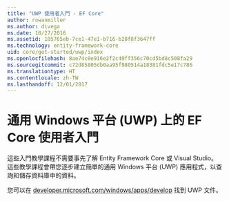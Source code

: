```yaml
---
title: "UWP 使用者入門 - EF Core"
author: rowanmiller
ms.author: divega
ms.date: 10/27/2016
ms.assetid: 105765eb-7ce1-47e1-b716-b28f8f3647ff
ms.technology: entity-framework-core
uid: core/get-started/uwp/index
ms.openlocfilehash: 8ae74c0e916e2f2c49ff356c70cd5bd8c508fa29
ms.sourcegitcommit: c72d85805db0aa95f980514a18381fdc5e17c786
ms.translationtype: HT
ms.contentlocale: zh-TW
ms.lasthandoff: 12/01/2017
---
```

# <a name="getting-started-with-ef-core-on-universal-windows-platform-uwp"></a>通用 Windows 平台 (UWP) 上的 EF Core 使用者入門

這些入門教學課程不需要事先了解 Entity Framework Core 或 Visual Studio。 這些教學課程會帶您逐步建立簡單的通用 Windows 平台 (UWP) 應用程式，以查詢和儲存資料庫中的資料。

您可以在 [developer.microsoft.com/windows/apps/develop](https://developer.microsoft.com/windows/apps/develop) 找到 UWP 文件。
